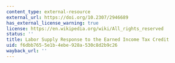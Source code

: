 ```yaml
---
content_type: external-resource
external_url: https://doi.org/10.2307/2946689
has_external_license_warning: true
license: https://en.wikipedia.org/wiki/All_rights_reserved
status: ''
title: Labor Supply Response to the Earned Income Tax Credit
uid: f6dbb765-5e1b-4ebe-928a-530c8d2b9c26
wayback_url: ''
---
```

